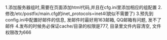 1.添加服务器组时,需要在页面添加html代码,并且在cfg.ini里添加相应的组配置
2.修改/etc/postfix/main.cfg的inet_protocols=inet4(貌似不需要了)
3.预先到config.ini中配置好邮件的信息, 发邮件时最好用163邮箱, QQ邮箱有问题, 发不了邮件
4.发布的时候务必保证cache/目录的权限是777, 目录里文件内容清空, 文件权限改为666
